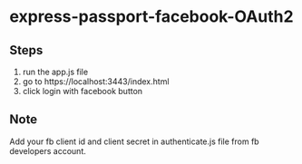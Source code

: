# express-passport-facebook-OAuth2

Steps
-----------

1. run the app.js file
2. go to https://localhost:3443/index.html
3. click login with facebook button


Note
----------
Add your fb client id and client secret in authenticate.js file from fb developers account.
